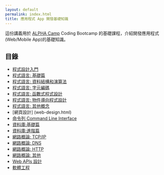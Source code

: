```yaml
---
layout: default
permalink: index.html
title: 應用程式 App 開發基礎知識
---
```


這份講義用於 [ALPHA Camp](https://www.alphacamp.co) Coding Bootcamp 的基礎課程，介紹開發應用程式(Web/Mobile App)的基礎知識。

## 目錄

* [程式設計入門](programming-basic.html)
* [程式語言: 基礎篇](programming-language.html)
* [程式語言: 資料結構和演算法](data-structure-algorithm.html)
* [程式語言: 字元編碼](encoding.html)
* [程式語言: 函數式程式設計](functional-programming.html)
* [程式語言: 物件導向程式設計](object-oriented-programming.html)
* [程式語言: 其他概念](programming-language-others.html)
* [網頁設計] (web-design.html)
* [命令列 Command Line Interface](cli.html)
* [資料庫:基礎篇](database.html)
* [資料庫:進階篇](database-part2.html)
* [網路概論: TCP/IP](networking-tcpip.html)
* [網路概論: DNS](networking-dns.html)
* [網路概論: HTTP](networking-http.html)
* [網路概論: 其他](networking-others.html)
* [Web APIs 設計](web-apis.html)
* [軟體工程](software-engineering.html)

<!--

-->